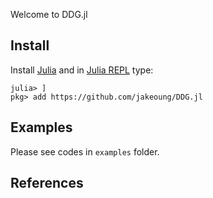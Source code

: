 Welcome to DDG.jl

## Install

Install [Julia](https://julialang.org/downloads/) and in [Julia REPL](https://docs.julialang.org/en/v1/stdlib/REPL/) type:

```
julia> ]
pkg> add https://github.com/jakeoung/DDG.jl
```

## Examples

Please see codes in `examples` folder.


## References

